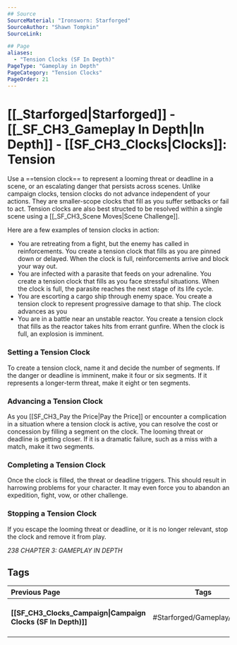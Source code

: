 ```yaml
---
## Source
SourceMaterial: "Ironsworn: Starforged"
SourceAuthor: "Shawn Tompkin"
SourceLink: 

## Page
aliases:
  - "Tension Clocks (SF In Depth)"
PageType: "Gameplay in Depth"
PageCategory: "Tension Clocks"
PageOrder: 21
---
```

# [[_Starforged|Starforged]] - [[_SF_CH3_Gameplay In Depth|In Depth]] - [[SF_CH3_Clocks|Clocks]]: Tension
Use a ==tension clock== to represent a looming threat or deadline in a scene, or an escalating danger that persists across scenes. Unlike campaign clocks, tension clocks do not advance independent of your actions. They are smaller-scope clocks that fill as you suffer setbacks or fail to act. Tension clocks are also best structed to be resolved within a single scene using a [[_SF_CH3_Scene Moves|Scene Challenge]].

Here are a few examples of tension clocks in action: 
* You are retreating from a fight, but the enemy has called in reinforcements. You create a tension clock that fills as you are pinned down or delayed. When the clock is full, reinforcements arrive and block your way out.
* You are infected with a parasite that feeds on your adrenaline. You create a tension clock that fills as you face stressful situations. When the clock is full, the parasite reaches the next stage of its life cycle.
* You are escorting a cargo ship through enemy space. You create a tension clock to represent progressive damage to that ship. The clock advances as you 
* You are in a battle near an unstable reactor. You create a tension clock that fills as the reactor takes hits from errant gunfire. When the clock is full, an explosion is imminent.

### Setting a Tension Clock
To create a tension clock, name it and decide the number of segments. If the danger or deadline is imminent, make it four or six segments. If it represents a longer-term threat, make it eight or ten segments. 

### Advancing a Tension Clock
As you [[SF_CH3_Pay the Price|Pay the Price]] or encounter a complication in a situation where a tension clock is active, you can resolve the cost or concession by filling a segment on the clock. The looming threat or deadline is getting closer. If it is a dramatic failure, such as a miss with a match, make it two segments.

### Completing a Tension Clock
Once the clock is filled, the threat or deadline triggers. This should result in harrowing problems for your character. It may even force you to abandon an expedition, fight, vow, or other challenge. 

### Stopping a Tension Clock
If you escape the looming threat or deadline, or it is no longer relevant, stop the clock and remove it from play.

*238 CHAPTER 3: GAMEPLAY IN DEPTH*

## Tags
| Previous Page | Tags | Next Page |
|:--- |:---:| ---:|
| **[[SF_CH3_Clocks_Campaign\|Campaign Clocks (SF In Depth)]]** | #Starforged/Gameplay/Clocks | **[[_SF_CH3_Scene Moves\|Scene Challenge Moves (SF)]]** |